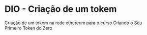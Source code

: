 # DIO - Criação de um tokem

Criação de um tokem na rede ethereum para o curso Criando o Seu Primeiro Token do Zero
